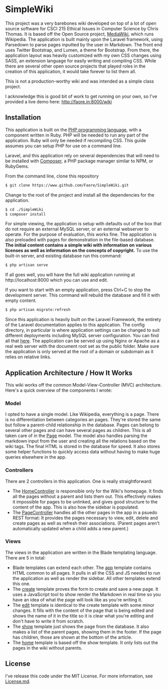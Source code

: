 # SimpleWiki

This project was a very barebones wiki developed on top of a lot of open source software for CSCI 215 Ethical Issues in Computer Science by Chris Thomas. It is based off the Open Source project, [MediaWiki](https://www.mediawiki.org/wiki/MediaWiki), which runs Wikipedia. The application is built mainly upon the Laravel framework, using Parsedown to parse pages inputted by the user in Markdown. The front end uses Twitter Bootstrap, and Lumen, a theme for Bootstrap. From there, the application layout was heavily customized with my own CSS changes using SASS, an extension language for easily writing and compiling CSS. While there are several other open source projects that played roles in the creation of this application, it would take forever to list them all.

This is not a production-worthy wiki and was intended as a simple class project.

I acknowledge this is good bit of work to get running on your own, so I've provided a live demo here: http://faore.in:8000/wiki

## Installation

This application is built on the [PHP programming language](http://php.net/), with a component written in Ruby. PHP will be needed to run any part of the application. Ruby will only be needed if recompiling CSS. This guide assumes you can setup PHP for use on a command line.

Laravel, and this application rely on several dependencies that will need to be installed with [Composer](https://getcomposer.org/), a PHP package manager similar to NPM, or RubyGems.

From the command line, clone this repository
``` bash
$ git clone https://www.github.com/Faore/SimpleWiki.git
```
Change to the root of the project and install all the dependencies for the application.
``` bash
$ cd ./SimpleWiki
$ composer install
```
For simple viewing, the application is setup with defaults out of the box that do not require an external MySQL server, or an external webserver to operate. For the purpose of evaluation, this works fine. The application is also preloaded with pages for demonstration in the file-based database. **The initial content contains a simple wiki with information on various licenses as well as information on the concepts of copyright.** To use the built-in server, and existing database run this command:
``` bash
$ php artisan serve
```
If all goes well, you will have the full wiki application running at http://localhost:8000 which you can use and edit.

If you want to start with an empty application, press Ctrl+C to stop the development server. This command will rebuild the database and fill it with empty content.
``` bash
$ php artisan migrate:refresh
```

Since this application is heavily built on the Laravel Framework, the entirety of the Laravel documentation applies to this application. The config directory, in particular is where application settings can be changed to suit different deployments including MySQL server configuration. You can find all that [here](http://www.laravel.com). The application can be served up using Nginx or Apache as a real web server with the document root set as the public folder. Make sure the application is only served at the root of a domain or subdomain as it relies on relative links.

## Application Architecture / How It Works

This wiki works off the common Model-View-Controller (MVC) architecture. Here's a quick overview of the components I wrote:

### Model

I opted to have a single model. Like Wikipedia, everything is a page. There is no differentiation between categories an pages. They're stored the same but follow a parent-child relationship in the database. Pages can belong to several other pages and can have several pages as children. This is all taken care of in the [Page](https://github.com/Faore/SimpleWiki/blob/master/app/Page.php) model. The model also handles parsing the markdown input from the user and creating all the relations based on the wiki tags. The final HTML is stored in the database for speed. It also stores some helper functions to quickly access data without having to make huge queries elsewhere in the app.

### Controllers

There are 2 controllers in this application. One is really straightforward:

* The [HomeController](https://github.com/Faore/SimpleWiki/blob/master/app/Http/Controllers/HomeController.php) is responsible only for the Wiki's homepage. It finds all the pages without a parent and lists them out. This effectively makes it impossible for pages to be unlinked, and gives good structure to the content of the app. This is also how the sidebar is populated.
* The [PageController](https://github.com/Faore/SimpleWiki/blob/master/app/Http/Controllers/PageController.php) handles all the other pages in the app in a psuedo REST format: It provides the pages necessary to view, edit, delete and create pages as well as refresh their associations. (Parent pages aren't automatically updated when a child adds a new parent.)

### Views

The views in the application are written in the Blade templating language. There are 5 in total:

* Blade templates can extend each other. The [app](https://github.com/Faore/SimpleWiki/blob/master/resources/views/app.blade.php) template contains HTML common to all pages. It pulls in all the CSS and JS needed to run the application as well as render the sidebar. All other templates extend this one.
* The [create](https://github.com/Faore/SimpleWiki/blob/master/resources/views/create.blade.php) template proves the form to create and save a new page. It uses a JavaScript tool to show render the Markdown in real time so you have an idea of what the page will look like as you're writing it.
* The [edit](https://github.com/Faore/SimpleWiki/blob/master/resources/views/edit.blade.php) template is identical to the create template with some minor changes. It fills with the content of the page that is being edited and shows the name of it in the title so it is clear what you're editing and don't have to write it from scratch.
* The [show](https://github.com/Faore/SimpleWiki/blob/master/resources/views/show.blade.php) template just shows the page from the database. It also makes a list of the parent pages, showing them in the footer. If the page has children, those are shown at the bottom of the article.
* The [home](https://github.com/Faore/SimpleWiki/blob/master/resources/views/home.blade.php) template is based off the show template. It only lists out the pages in the wiki without parents.

## License

I've release this code under the MIT License. For more information, see [License.md](https://github.com/Faore/SimpleWiki/blob/master/License.md).

